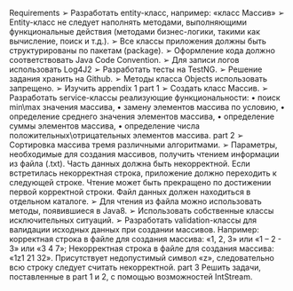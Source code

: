 Requirements
➢ Разработать entity-класс, например: «класс Массив»
➢ Entity-класс не следует наполнять методами, выполняющими функциональные действия
(методами бизнес-логики, такими как вычисление, поиск и т.д.).
➢ Все классы приложения должны быть структурированы по пакетам (package).
➢ Оформление кода должно соответствовать Java Code Convention.
➢ Для записи логов использовать Log4J2
➢ Разработать тесты на TestNG.
➢ Решение задания хранить на Github.
➢ Методы класса Objects использовать запрещено.
➢ Изучить appendix 1
part 1
➢ Создать класс Массив.
➢ Разработать service-классы реализующие функциональности:
• поиск min\max значения массива,
• замену элементов массива по условию,
• определение среднего значения элементов массива,
• определение суммы элементов массива,
• определение числа положительных\отрицательных элементов массива.
part 2
➢ Сортировка массива тремя различными алгоритмами.
➢ Параметры, необходимые для создания массивов, получить чтением информации из файла
(.txt). Часть данных должна быть некорректной. Если встретилась некорректная
строка, приложение должно переходить к следующей строке. Чтение может быть
прекращено по достижении первой корректной строки. Файл данных должен находиться в
отдельном каталоге.
➢ Для чтения из файла можно использовать методы, появившиеся в Java8.
➢ Использовать собственные классы исключительных ситуаций.
➢ Разработать validation-классы для валидации исходных данных при создании массивов.
Например: корректная строка в файле для создания массива: «1, 2, 3» или «1 – 2 - 3» или «3 4 7»;
Некорректная строка в файле для создания массива: «1z1 21 32». Присутствует недопустимый символ
«z», следовательно всю строку следует считать некорректной.
part 3
Решить задачи, поставленные в part 1 и 2, с помощью возможностей IntStream.
